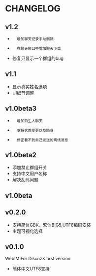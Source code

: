 CHANGELOG
==============================

v1.2
-------------------------------
*       增加聊天记录手动删除
*       在聊天窗口中增加聊天下载
*	修复只显示一个群组的bug

v1.1
-------------------------------
*	显示真实姓名选项
*	UI细节调整


v1.0beta3
-------------------------------
*       增加陌生人聊天
*       支持状态变更以及隐身
*       修正看不到自己发送的离线消息

v1.0beta2
-------------------------------
*	添加禁止群组开关
*	支持中文用户名称
*	解决乱码问题

v1.0beta
-------------------------------


v0.2.0
-------------------------------

*	支持简体GBK，繁体BIG5,UTF8编码安装
*	主题可视化选择


v0.1.0
-------------------------------

WebIM For DiscuzX first version

*	简体中文UTF8支持
